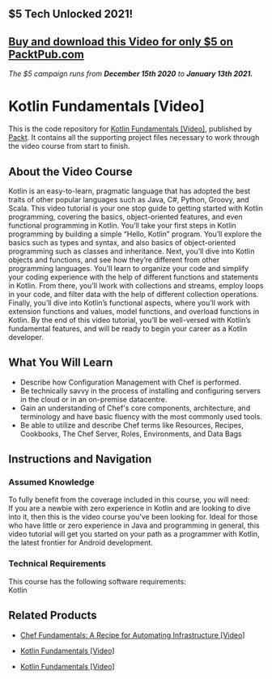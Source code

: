 ## $5 Tech Unlocked 2021!
[Buy and download this Video for only $5 on PacktPub.com](https://www.packtpub.com/product/kotlin-fundamentals-video/9781788477260)
-----
*The $5 campaign         runs from __December 15th 2020__ to __January 13th 2021.__*

# Kotlin Fundamentals [Video]
This is the code repository for [Kotlin Fundamentals [Video]](https://www.packtpub.com/application-development/kotlin-fundamentals-video?utm_source=github&utm_medium=repository&utm_campaign=9781788477260), published by [Packt](https://www.packtpub.com/?utm_source=github). It contains all the supporting project files necessary to work through the video course from start to finish.
## About the Video Course
Kotlin is an easy-to-learn, pragmatic language that has adopted the best traits of other popular languages such as Java, C#, Python, Groovy, and Scala. This video tutorial is your one stop guide to getting started with Kotlin programming, covering the basics, object-oriented features, and even functional programming in Kotlin.
You’ll take your first steps in Kotlin programming by building a simple “Hello, Kotlin” program. You’ll explore the basics such as types and syntax, and also basics of object-oriented programming such as classes and inheritance. Next, you’ll dive into Kotlin objects and functions, and see how they’re different from other programming languages. You’ll learn to organize your code and simplify your coding experience with the help of different functions and statements in Kotlin. From there, you’ll lwork with collections and streams, employ loops in your code, and filter data with the help of different collection operations. 
Finally, you’ll dive into Kotlin’s functional aspects, where you’ll work with extension functions and values, model functions, and overload functions in Kotlin. By the end of this video tutorial, you’ll be well-versed with Kotlin’s fundamental features, and will be ready to begin your career as a Kotlin developer.

<H2>What You Will Learn</H2>
<DIV class=book-info-will-learn-text>
<UL>
<LI>Describe how Configuration Management with Chef is performed. 
<LI>Be technically savvy in the process of installing and configuring servers in the cloud or in an on-premise datacentre. 
<LI>Gain an understanding of Chef's core components, architecture, and terminology and have basic fluency with the most commonly used tools. 
<LI>Be able to utilize and describe Chef terms like Resources, Recipes, Cookbooks, The Chef Server, Roles, Environments, and Data Bags </LI></UL></DIV>

## Instructions and Navigation
### Assumed Knowledge
To fully benefit from the coverage included in this course, you will need:<br/>
If you are a newbie with zero experience in Kotlin and are looking to dive into it, then this is the video course you’ve been looking for. Ideal for those who have little or zero experience in Java and programming in general, this video tutorial will get you started on your path as a programmer with Kotlin, the latest frontier for Android development.	
### Technical Requirements
This course has the following software requirements:<br/>
Kotlin

## Related Products
* [Chef Fundamentals: A Recipe for Automating Infrastructure [Video]](https://www.packtpub.com/application-development/chef-fundamentals-recipe-automating-infrastructure-video?utm_source=github&utm_medium=repository&utm_campaign=9781838824839)

* [Kotlin Fundamentals [Video]](https://www.packtpub.com/application-development/kotlin-fundamentals-video?utm_source=github&utm_medium=repository&utm_campaign=9781788477260)

* [Kotlin Fundamentals [Video]](https://www.packtpub.com/application-development/kotlin-fundamentals-video?utm_source=github&utm_medium=repository&utm_campaign=9781788477260)

